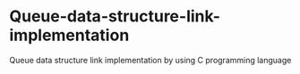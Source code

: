 # Queue-data-structure-link-implementation
Queue data structure link implementation by using C programming language
